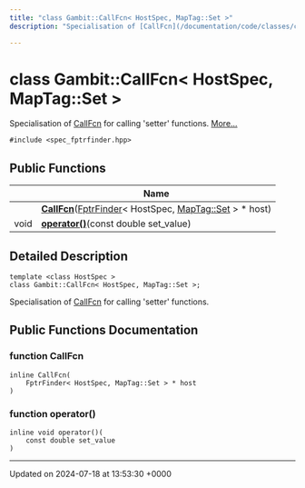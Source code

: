 ```yaml
---
title: "class Gambit::CallFcn< HostSpec, MapTag::Set >"
description: "Specialisation of [CallFcn](/documentation/code/classes/classgambit_1_1callfcn/) for calling 'setter' functions. "

---
```


# class Gambit::CallFcn< HostSpec, MapTag::Set >



Specialisation of [CallFcn](/documentation/code/classes/classgambit_1_1callfcn/) for calling 'setter' functions.  [More...](#detailed-description)


`#include <spec_fptrfinder.hpp>`

## Public Functions

|                | Name           |
| -------------- | -------------- |
| | **[CallFcn](/documentation/code/classes/classgambit_1_1callfcn_3_01hostspec_00_01maptag_1_1set_01_4/#function-callfcn)**([FptrFinder](/documentation/code/classes/classgambit_1_1fptrfinder/)< HostSpec, [MapTag::Set](/documentation/code/classes/structgambit_1_1maptag_1_1set/) > * host) |
| void | **[operator()](/documentation/code/classes/classgambit_1_1callfcn_3_01hostspec_00_01maptag_1_1set_01_4/#function-operator)**(const double set_value) |

## Detailed Description

```
template <class HostSpec >
class Gambit::CallFcn< HostSpec, MapTag::Set >;
```

Specialisation of [CallFcn](/documentation/code/classes/classgambit_1_1callfcn/) for calling 'setter' functions. 
## Public Functions Documentation

### function CallFcn

```
inline CallFcn(
    FptrFinder< HostSpec, MapTag::Set > * host
)
```


### function operator()

```
inline void operator()(
    const double set_value
)
```


-------------------------------

Updated on 2024-07-18 at 13:53:30 +0000
